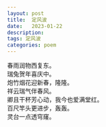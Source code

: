 ```yaml
---
layout: post
title:  定风波
date:   2023-01-22
description:
tags: 定风波
categories: poem
---
```


春雨润物西复东。  
瑞兔贺年喜庆中。  
炮竹烟花迎新春，隆隆。  
祥云瑞气伴春风。  
卿且干杯芳心动，我今也爱满堂红。  
百尺竿头更进步，轰轰。  
灵台一点透穹窿。

